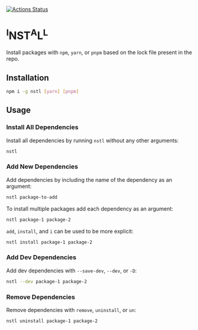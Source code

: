 [![Actions Status](https://github.com/UziTech/nstl/workflows/tests/badge.svg)](https://github.com/UziTech/nstl/actions)

# <sup>I</sup>NST<sup>A</sup>L<sup>L</sup>

Install packages with `npm`, `yarn`, or `pnpm` based on the lock file present in the repo.

## Installation

```sh
npm i -g nstl [yarn] [pnpm]
```
## Usage

### Install All Dependencies

Install all dependencies by running `nstl` without any other arguments:

```sh
nstl
```

### Add New Dependencies

Add dependencies by including the name of the dependency as an argument:

```sh
nstl package-to-add
```

To install multiple packages add each dependency as an argument:

```sh
nstl package-1 package-2
```

`add`, `install`, and `i` can be used to be more explicit:

```sh
nstl install package-1 package-2
```

### Add Dev Dependencies

Add dev dependencies with `--save-dev`, `--dev`, or `-D`:

```sh
nstl --dev package-1 package-2
```
### Remove Dependencies

Remove dependencies with `remove`, `uninstall`, or `un`:

```sh
nstl uninstall package-1 package-2
```
